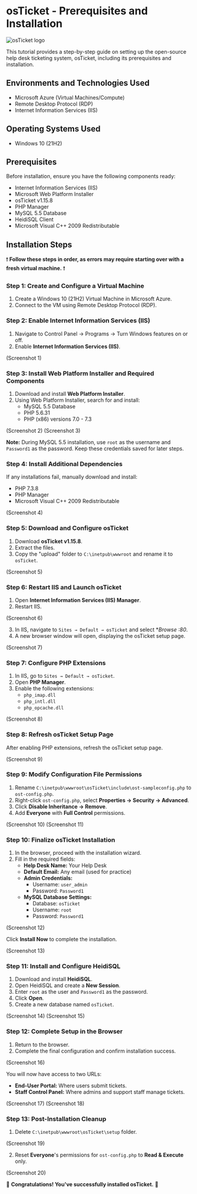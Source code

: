# osTicket - Prerequisites and Installation
<img src="https://i.imgur.com/Clzj7Xs.png" alt="osTicket logo"/>


This tutorial provides a step-by-step guide on setting up the open-source help desk ticketing system, osTicket, including its prerequisites and installation.

## Environments and Technologies Used

- Microsoft Azure (Virtual Machines/Compute)
- Remote Desktop Protocol (RDP)
- Internet Information Services (IIS)

## Operating Systems Used

- Windows 10 (21H2)

## Prerequisites

Before installation, ensure you have the following components ready:

- Internet Information Services (IIS)
- Microsoft Web Platform Installer
- osTicket v1.15.8
- PHP Manager
- MySQL 5.5 Database
- HeidiSQL Client
- Microsoft Visual C++ 2009 Redistributable

## Installation Steps

:exclamation: **Follow these steps in order, as errors may require starting over with a fresh virtual machine.** :exclamation:

### Step 1: Create and Configure a Virtual Machine

1. Create a Windows 10 (21H2) Virtual Machine in Microsoft Azure.
2. Connect to the VM using Remote Desktop Protocol (RDP).

### Step 2: Enable Internet Information Services (IIS)

1. Navigate to Control Panel → Programs → Turn Windows features on or off.
2. Enable **Internet Information Services (IIS)**.

(Screenshot 1)

### Step 3: Install Web Platform Installer and Required Components

1. Download and install **Web Platform Installer**.
2. Using Web Platform Installer, search for and install:
   - MySQL 5.5 Database
   - PHP 5.6.31
   - PHP (x86) versions 7.0 - 7.3

(Screenshot 2)
(Screenshot 3)

**Note:** During MySQL 5.5 installation, use `root` as the username and `Password1` as the password. Keep these credentials saved for later steps.

### Step 4: Install Additional Dependencies

If any installations fail, manually download and install:

- PHP 7.3.8
- PHP Manager
- Microsoft Visual C++ 2009 Redistributable

(Screenshot 4)

### Step 5: Download and Configure osTicket

1. Download **osTicket v1.15.8**.
2. Extract the files.
3. Copy the "upload" folder to `C:\inetpub\wwwroot` and rename it to `osTicket`.

(Screenshot 5)

### Step 6: Restart IIS and Launch osTicket

1. Open **Internet Information Services (IIS) Manager**.
2. Restart IIS.

(Screenshot 6)

3. In IIS, navigate to `Sites → Default → osTicket` and select **Browse *:80**.
4. A new browser window will open, displaying the osTicket setup page.

(Screenshot 7)

### Step 7: Configure PHP Extensions

1. In IIS, go to `Sites → Default → osTicket`.
2. Open **PHP Manager**.
3. Enable the following extensions:
   - `php_imap.dll`
   - `php_intl.dll`
   - `php_opcache.dll`

(Screenshot 8)

### Step 8: Refresh osTicket Setup Page

After enabling PHP extensions, refresh the osTicket setup page.

(Screenshot 9)

### Step 9: Modify Configuration File Permissions

1. Rename `C:\inetpub\wwwroot\osTicket\include\ost-sampleconfig.php` to `ost-config.php`.
2. Right-click `ost-config.php`, select **Properties → Security → Advanced**.
3. Click **Disable Inheritance → Remove**.
4. Add **Everyone** with **Full Control** permissions.

(Screenshot 10)
(Screenshot 11)

### Step 10: Finalize osTicket Installation

1. In the browser, proceed with the installation wizard.
2. Fill in the required fields:
   - **Help Desk Name:** Your Help Desk
   - **Default Email:** Any email (used for practice)
   - **Admin Credentials:**
     - Username: `user_admin`
     - Password: `Password1`
   - **MySQL Database Settings:**
     - Database: `osTicket`
     - Username: `root`
     - Password: `Password1`

(Screenshot 12)

Click **Install Now** to complete the installation.

(Screenshot 13)

### Step 11: Install and Configure HeidiSQL

1. Download and install **HeidiSQL**.
2. Open HeidiSQL and create a **New Session**.
3. Enter `root` as the user and `Password1` as the password.
4. Click **Open**.
5. Create a new database named `osTicket`.

(Screenshot 14)
(Screenshot 15)

### Step 12: Complete Setup in the Browser

1. Return to the browser.
2. Complete the final configuration and confirm installation success.

(Screenshot 16)

You will now have access to two URLs:

- **End-User Portal:** Where users submit tickets.
- **Staff Control Panel:** Where admins and support staff manage tickets.

(Screenshot 17)
(Screenshot 18)

### Step 13: Post-Installation Cleanup

1. Delete `C:\inetpub\wwwroot\osTicket\setup` folder.

(Screenshot 19)

2. Reset **Everyone**'s permissions for `ost-config.php` to **Read & Execute** only.

(Screenshot 20)

:tada: **Congratulations! You've successfully installed osTicket.** 🎉
